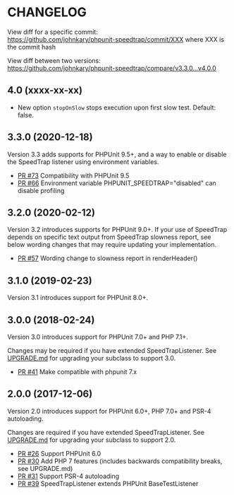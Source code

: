 CHANGELOG
=================

View diff for a specific commit:  
https://github.com/johnkary/phpunit-speedtrap/commit/XXX where XXX is the commit hash

View diff between two versions:  
https://github.com/johnkary/phpunit-speedtrap/compare/v3.3.0...v4.0.0

## 4.0 (xxxx-xx-xx)

* New option `stopOnSlow` stops execution upon first slow test. Default: false.

## 3.3.0 (2020-12-18)

Version 3.3 adds supports for PHPUnit 9.5+, and a way to enable or disable the SpeedTrap listener using environment variables.

* [PR #73](https://github.com/johnkary/phpunit-speedtrap/pull/73) Compatibility with PHPUnit 9.5
* [PR #66](https://github.com/johnkary/phpunit-speedtrap/pull/66) Environment variable PHPUNIT_SPEEDTRAP="disabled" can disable profiling

## 3.2.0 (2020-02-12)

Version 3.2 introduces supports for PHPUnit 9.0+.
If your use of SpeedTrap depends on specific text output from SpeedTrap slowness
report, see below wording changes that may require updating your implementation.

* [PR #57](https://github.com/johnkary/phpunit-speedtrap/pull/57) Wording change to slowness report in renderHeader()

## 3.1.0 (2019-02-23)

Version 3.1 introduces support for PHPUnit 8.0+.

## 3.0.0 (2018-02-24)

Version 3.0 introduces support for PHPUnit 7.0+ and PHP 7.1+.

Changes may be required if you have extended SpeedTrapListener. See
[UPGRADE.md](UPGRADE.md) for upgrading your subclass to support 3.0.

* [PR #41](https://github.com/johnkary/phpunit-speedtrap/pull/41) Make compatible with phpunit 7.x

## 2.0.0 (2017-12-06)

Version 2.0 introduces support for PHPUnit 6.0+, PHP 7.0+ and PSR-4 autoloading.

Changes are required if you have extended SpeedTrapListener. See
[UPGRADE.md](UPGRADE.md) for upgrading your subclass to support 2.0.

* [PR #26](https://github.com/johnkary/phpunit-speedtrap/pull/26) Support PHPUnit 6.0
* [PR #30](https://github.com/johnkary/phpunit-speedtrap/pull/30) Add PHP 7 features (includes backwards compatibility breaks, see UPGRADE.md)
* [PR #31](https://github.com/johnkary/phpunit-speedtrap/pull/31) Support PSR-4 autoloading
* [PR #39](https://github.com/johnkary/phpunit-speedtrap/pull/39) SpeedTrapListener extends PHPUnit BaseTestListener
